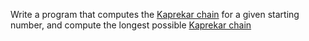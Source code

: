

Write a program that computes the [Kaprekar chain](http://mathworld.wolfram.com/KaprekarRoutine.html) for a given starting number, and compute the longest possible [Kaprekar chain](http://mathworld.wolfram.com/KaprekarRoutine.html)

